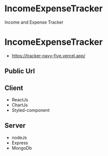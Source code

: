 # IncomeExpenseTracker
Income and Expense Tracker

# IncomeExpenseTracker
- https://tracker-navy-five.vercel.app/
## Public Url

## Client
- ReactJs
- ChartJs
- Styled-component

## Server
- nodeJs
- Express
- MongoDb

